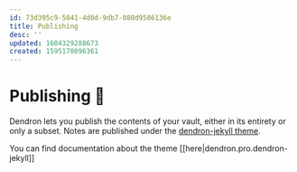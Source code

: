 ```yaml
---
id: 73d395c9-5041-4d0d-9db7-080d9586136e
title: Publishing
desc: ''
updated: 1604329288673
created: 1595170096361
---
```

# Publishing 🚧

Dendron lets you publish the contents of your vault, either in its entirety or only a subset. Notes are published under the [dendron-jekyll theme](https://github.com/dendronhq/dendron-jekyll). 

You can find documentation about the theme [[here|dendron.pro.dendron-jekyll]]


